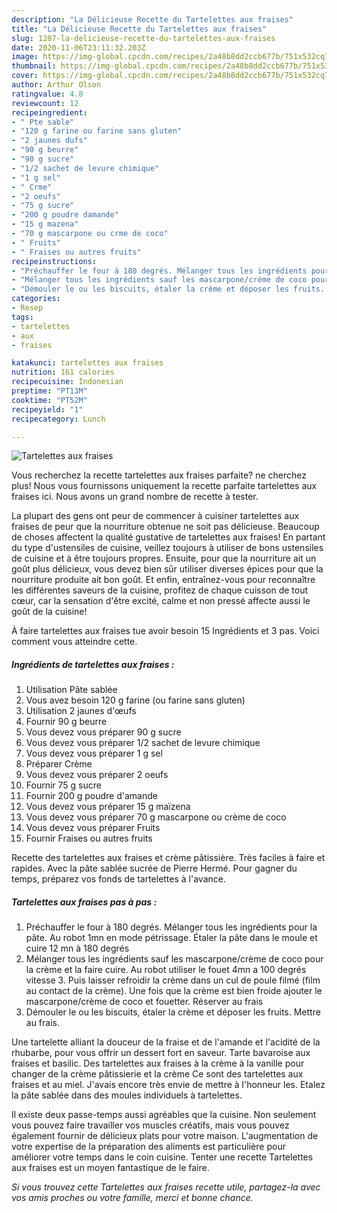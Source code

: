 ```yaml
---
description: "La Délicieuse Recette du Tartelettes aux fraises"
title: "La Délicieuse Recette du Tartelettes aux fraises"
slug: 1207-la-delicieuse-recette-du-tartelettes-aux-fraises
date: 2020-11-06T23:11:32.203Z
image: https://img-global.cpcdn.com/recipes/2a48b8dd2ccb677b/751x532cq70/tartelettes-aux-fraises-photo-principale-de-la-recette.jpg
thumbnail: https://img-global.cpcdn.com/recipes/2a48b8dd2ccb677b/751x532cq70/tartelettes-aux-fraises-photo-principale-de-la-recette.jpg
cover: https://img-global.cpcdn.com/recipes/2a48b8dd2ccb677b/751x532cq70/tartelettes-aux-fraises-photo-principale-de-la-recette.jpg
author: Arthur Olson
ratingvalue: 4.8
reviewcount: 12
recipeingredient:
- " Pte sable"
- "120 g farine ou farine sans gluten"
- "2 jaunes dufs"
- "90 g beurre"
- "90 g sucre"
- "1/2 sachet de levure chimique"
- "1 g sel"
- " Crme"
- "2 oeufs"
- "75 g sucre"
- "200 g poudre damande"
- "15 g mazena"
- "70 g mascarpone ou crme de coco"
- " Fruits"
- " Fraises ou autres fruits"
recipeinstructions:
- "Préchauffer le four à 180 degrés. Mélanger tous les ingrédients pour la pâte. Au robot 1mn en mode pétrissage. Étaler la pâte dans le moule et cuire 12 mn à 180 degrés"
- "Mélanger tous les ingrédients sauf les mascarpone/crème de coco pour la crème et la faire cuire. Au robot utiliser le fouet 4mn a 100 degrés vitesse 3. Puis laisser refroidir la crème dans un cul de poule filmé (film au contact de la crème). Une fois que la crème est bien froide ajouter le mascarpone/crème de coco et fouetter. Réserver au frais"
- "Démouler le ou les biscuits, étaler la crème et déposer les fruits. Mettre au frais."
categories:
- Resep
tags:
- tartelettes
- aux
- fraises

katakunci: tartelettes aux fraises 
nutrition: 161 calories
recipecuisine: Indonesian
preptime: "PT13M"
cooktime: "PT52M"
recipeyield: "1"
recipecategory: Lunch

---
```



![Tartelettes aux fraises](https://img-global.cpcdn.com/recipes/2a48b8dd2ccb677b/751x532cq70/tartelettes-aux-fraises-photo-principale-de-la-recette.jpg)

Vous recherchez la recette tartelettes aux fraises parfaite? ne cherchez plus! Nous vous fournissons uniquement la recette parfaite tartelettes aux fraises ici. Nous avons un grand nombre de recette à tester.

La plupart des gens ont peur de commencer à cuisiner tartelettes aux fraises de peur que la nourriture obtenue ne soit pas délicieuse. Beaucoup de choses affectent la qualité gustative de tartelettes aux fraises! En partant du type d'ustensiles de cuisine, veillez toujours à utiliser de bons ustensiles de cuisine et à être toujours propres. Ensuite, pour que la nourriture ait un goût plus délicieux, vous devez bien sûr utiliser diverses épices pour que la nourriture produite ait bon goût. Et enfin, entraînez-vous pour reconnaître les différentes saveurs de la cuisine, profitez de chaque cuisson de tout cœur, car la sensation d'être excité, calme et non pressé affecte aussi le goût de la cuisine!

<!--inarticleads1-->

À faire tartelettes aux fraises tue avoir besoin 15 Ingrédients et 3 pas. Voici comment vous atteindre cette.

##### Ingrédients de tartelettes aux fraises :

1. Utilisation  Pâte sablée
1. Vous avez besoin 120 g farine (ou farine sans gluten)
1. Utilisation 2 jaunes d&#39;œufs
1. Fournir 90 g beurre
1. Vous devez vous préparer 90 g sucre
1. Vous devez vous préparer 1/2 sachet de levure chimique
1. Vous devez vous préparer 1 g sel
1. Préparer  Crème
1. Vous devez vous préparer 2 oeufs
1. Fournir 75 g sucre
1. Fournir 200 g poudre d&#39;amande
1. Vous devez vous préparer 15 g maïzena
1. Vous devez vous préparer 70 g mascarpone ou crème de coco
1. Vous devez vous préparer  Fruits
1. Fournir  Fraises ou autres fruits


Recette des tartelettes aux fraises et crème pâtissière. Très faciles à faire et rapides. Avec la pâte sablée sucrée de Pierre Hermé. Pour gagner du temps, préparez vos fonds de tartelettes à l&#39;avance. 

<!--inarticleads2-->

##### Tartelettes aux fraises pas à pas :

1. Préchauffer le four à 180 degrés. Mélanger tous les ingrédients pour la pâte. Au robot 1mn en mode pétrissage. Étaler la pâte dans le moule et cuire 12 mn à 180 degrés
1. Mélanger tous les ingrédients sauf les mascarpone/crème de coco pour la crème et la faire cuire. Au robot utiliser le fouet 4mn a 100 degrés vitesse 3. Puis laisser refroidir la crème dans un cul de poule filmé (film au contact de la crème). Une fois que la crème est bien froide ajouter le mascarpone/crème de coco et fouetter. Réserver au frais
1. Démouler le ou les biscuits, étaler la crème et déposer les fruits. Mettre au frais.


Une tartelette alliant la douceur de la fraise et de l&#39;amande et l&#39;acidité de la rhubarbe, pour vous offrir un dessert fort en saveur. Tarte bavaroise aux fraises et basilic. Des tartelettes aux fraises à la crème à la vanille pour changer de la crème pâtissierie et la crème Ce sont des tartelettes aux fraises et au miel. J&#39;avais encore très envie de mettre à l&#39;honneur les. Etalez la pâte sablée dans des moules individuels à tartelettes. 

<!--inarticleads1-->

<p>
Il existe deux passe-temps aussi agréables que la cuisine. Non seulement vous pouvez faire travailler vos muscles créatifs, mais vous pouvez également fournir de délicieux plats pour votre maison. L'augmentation de votre expertise de la préparation des aliments est particulière pour améliorer votre temps dans le coin cuisine. Tenter une recette Tartelettes aux fraises est un moyen fantastique de le faire.
</p>

<p>
<i>Si vous trouvez cette Tartelettes aux fraises recette utile, partagez-la avec vos amis proches ou votre famille, merci et bonne chance.</i>
</p>

